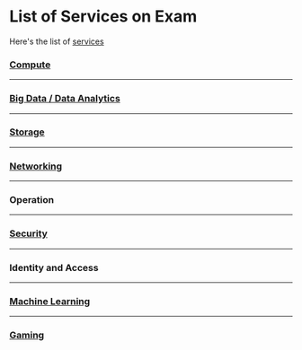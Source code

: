 # List of Services on Exam
Here's the list of [services](https://cloud.google.com/products)

### [Compute](./compute)
---
### [Big Data / Data Analytics](./bigdata/bigdata.md)
---
### [Storage](./storage/)
---
### [Networking](./networking)
---
### Operation
---
### [Security](./security)
---
### Identity and Access
---
### [Machine Learning](./ml)
---
### [Gaming](./gaming)